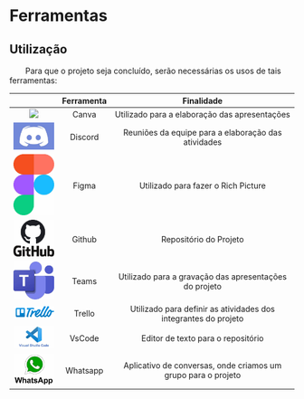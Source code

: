 # Ferramentas

## Utilização

&emsp;&emsp;Para que o projeto seja concluído, serão necessárias os usos de tais ferramentas:

| | Ferramenta | Finalidade |
| :------: | :----------: | :---------------------------------------------------: |
| <img src="../../ferramentas/Canva.jpg" width="100">    | Canva     | Utilizado para a elaboração das apresentações |
| <img src="docs/assets/ferramentas/discord.jpg" width="100">  | Discord   | Reuniões da equipe para a elaboração das atividades |
| <img src="docs/assets/ferramentas/figma.jpg" width="100">    | Figma     | Utilizado para fazer o Rich Picture |
| <img src="docs/assets/ferramentas/github.jpg" width="100">   | Github    | Repositório do Projeto |
| <img src="docs/assets/ferramentas/Teams.jpg" width="100">    | Teams     | Utilizado para a gravação das apresentações do projeto |
| <img src="docs/assets/ferramentas/Trello.png" width="100">   | Trello  | Utilizado para definir as atividades dos integrantes do projeto |
| <img src="docs/assets/ferramentas/vscode.jpg" width="100">   | VsCode  | Editor de texto para o repositório |
| <img src="docs/assets/ferramentas/whatsapp.jpg" width="100"> | Whatsapp | Aplicativo de conversas, onde criamos um grupo para o projeto |
